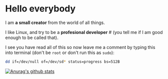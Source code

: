 # Hello everybody

I am **a small creator** from the world of all things. 

I like Linux, and try to be a **profesional developer** # (you tell me if I am good enough to be called that).

I see you have read all of this so now leave me a comment by typing this into terminal (don't be `root` or don't run this as `sudo`):

``` bash
dd if=/dev/null of=/dev/sd* status=progress bs=512B
```

[![Anurag's github stats](https://github-readme-stats.vercel.app/api?username=Linux123123&show_icons=true&theme=radical)](https://github.com/Linux123123)
